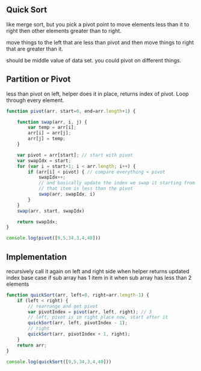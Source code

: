 ## Quick Sort
like merge sort, but you pick a pivot point to move elements less than it to right then other elements greater than to right.

move things to the left that are less than pivot and then move things to right that are greater than it.

should be middle value of data set. you could pivot on different things.

## Partition or Pivot
less than pivot on left, helper does it in place, returns index of pivot. Loop through every element.

```js
function pivot(arr, start=0, end=arr.length+1) {

    function swap(arr, i, j) {
        var temp = arr[i];
        arr[i] = arr[j];
        arr[j] = temp;
    }

    var pivot = arr[start]; // start with pivot
    var swapIdx = start;
    for (var i = start+1; i < arr.length; i++) {
        if (arr[i] < pivot) { // compare everything < pivot
            swapIdx++;
            // and basically update the index we swap it starting from start and swap it if
            // that item is less than the pivot
            swap(arr, swapIdx, i)
        }
    }
    swap(arr, start, swapIdx)

    return swapIdx;
}

console.log(pivot([9,5,34,3,4,40]))
```

## Implementation
recursively call it again on left and right side
when helper returns updated index
base case if sub array has 1 item in it
when sub array has less than 2 elements

```js
function quickSort(arr, left=0, right=arr.length-1) {
    if (left < right) {
        // rearrange and get pivot
        var pivotIndex = pivot(arr, left, right); // 3    
        // left, pivot is in right place now, start after it
        quickSort(arr, left, pivotIndex - 1);
        // right
        quickSort(arr, pivotIndex + 1, right);
    }
    return arr;
}

console.log(quickSort([9,5,34,3,4,40]))
```
